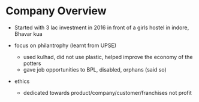 # Company Overview

- Started with 3 lac investment in 2016 in front of a girls hostel in indore, Bhavar kua

- focus on philantrophy (learnt from UPSE)
    - used kulhad, did not use plastic, helped improve the economy of the potters
    - gave job opportunities to BPL, disabled, orphans (said so)

- ethics
    - dedicated towards product/company/customer/franchises not profit


